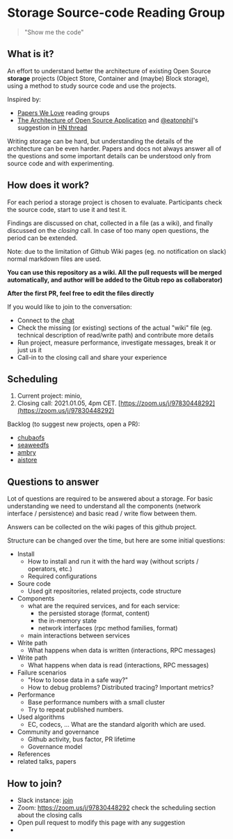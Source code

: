 # Storage Source-code Reading Group

> "Show me the code"

## What is it?

An effort to understand better the architecture of existing Open Source **storage** projects (Object Store, Container and (maybe) Block storage), using a method to study source code and use the projects.

Inspired by:

 * [Papers We Love](https://paperswelove.org/) reading groups
 * [The Architecture of Open Source Application](https://aosabook.org/en/index.html) and [@eatonphil](https://twitter.com/phil_eaton)'s suggestion in [HN thread](https://news.ycombinator.com/item?id=24332485)

Writing storage can be hard, but understanding the details of the architecture can be even harder. Papers and docs not always answer all of the questions and some important details can be understood only from source code and with experimenting.

## How does it work?

For each period a storage project is chosen to evaluate. Participants check the source code, start to use it and test it.

Findings are discussed on chat, collected in a file (as a wiki), and finally discussed on the *closing* call. In case of too many open questions, the period can be extended.

Note: due to the limitation of Github Wiki pages (eg. no notification on slack) normal markdown files are used.

**You can use this repository as a wiki. All the pull requests will be merged automatically, and author will be added to the Gitub repo as collaborator)**

**After the first PR, feel free to edit the files directly**


If you would like to join to the conversation:

 * Connect to the [chat](https://communityinviter.com/apps/stosorego/storage-source-code-reading-group)
 * Check the missing (or existing) sections of the actual "wiki" file (eg. technical description of read/write path) and contribute more details
 * Run project, measure performance, investigate messages, break it or just us it
 * Call-in to the closing call and share your experience

## Scheduling

 1. Current project: minio,
 2. Closing call: 2021.01.05, 4pm CET. [https://zoom.us/j/97830448292](https://zoom.us/j/97830448292)

Backlog (to suggest new projects, open a PR):

 * [chubaofs](https://github.com/chubaofs/chubaofs)
 * [seaweedfs](https://github.com/chrislusf/seaweedfs)
 * [ambry](https://github.com/linkedin/ambry)
 * [aistore](https://github.com/NVIDIA/aistore)

## Questions to answer

Lot of questions are required to be answered about a storage. For basic understanding we need to understand all the components (network interface / persistence) and basic read / write flow between them.

Answers can be collected on the wiki pages of this github project.

Structure can be changed over the time, but here are some initial questions:

 * Install
   * How to install and run it with the hard way (without scripts / operators, etc.)
   * Required configurations
 * Soure code
   * Used git repositories, related projects, code structure
 * Components
   * what are the required services, and for each service:
     * the persisted storage (format, content)
     * the in-memory state
     * network interfaces (rpc method families, format)
    * main interactions between services
 * Write path
   * What happens when data is written (interactions, RPC messages)
 * Write path
   * What happens when data is read (interactions, RPC messages)
 * Failure scenarios
   * "How to loose data in a safe way?"
   * How to debug problems? Distributed tracing? Important metrics?
 * Performance
   * Base performance numbers with a small cluster
   * Try to repeat published numbers.
 * Used algorithms
   * EC, codecs, ... What are the standard algorith which are used.
 * Community and governance
   * Github activity, bus factor, PR lifetime
   * Governance model
 * References
  * related talks, papers

## How to join?

 * Slack instance: [join](https://communityinviter.com/apps/stosorego/storage-source-code-reading-group)
 * Zoom: https://zoom.us/j/97830448292 check the scheduling section about the closing calls
 * Open pull request to modify this page with any suggestion
 *
